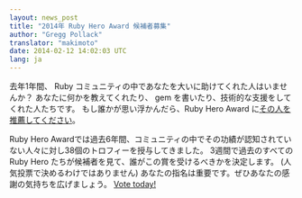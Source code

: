 ```yaml
---
layout: news_post
title: "2014年 Ruby Hero Award 候補者募集"
author: "Gregg Pollack"
translator: "makimoto"
date: 2014-02-12 14:02:03 UTC
lang: ja
---
```


去年1年間、 Ruby コミュニティの中であなたを大いに助けてくれた人はいませんか？
あなたに何かを教えてくれたり、 gem を書いたり、技術的な支援をしてくれた人たちです。
もし誰かが思い浮かんだら、Ruby Hero Award に[その人を推薦してください](http://rubyheroes.com/)。

Ruby Hero Awardでは過去6年間、コミュニティの中でその功績が認知されていない人々に対し38個のトロフィーを授与してきました。
3週間で過去のすべての Ruby Hero たちが候補者を見て、誰がこの賞を受けるべきかを決定します。
(人気投票で決めるわけではありません)
あなたの指名は重要です。ぜひあなたの感謝の気持ちを広げましょう。
[Vote today!](http://rubyheros.com/)
